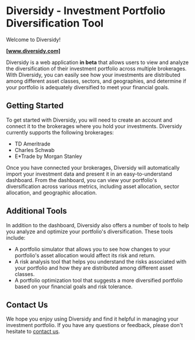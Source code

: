# Diversidy - Investment Portfolio Diversification Tool

Welcome to Diversidy!

**[www.diversidy.com]**

Diversidy is a web application **in beta** that allows users to view and analyze the diversification of their investment portfolio across multiple brokerages. With Diversidy, you can easily see how your investments are distributed among different asset classes, sectors, and geographies, and determine if your portfolio is adequately diversified to meet your financial goals.

## Getting Started

To get started with Diversidy, you will need to create an account and connect it to the brokerages where you hold your investments. Diversidy currently supports the following brokerages:

- TD Ameritrade
- Charles Schwab
- E*Trade by Morgan Stanley

Once you have connected your brokerages, Diversidy will automatically import your investment data and present it in an easy-to-understand dashboard. From the dashboard, you can view your portfolio's diversification across various metrics, including asset allocation, sector allocation, and geographic allocation.

## Additional Tools

In addition to the dashboard, Diversidy also offers a number of tools to help you analyze and optimize your portfolio's diversification. These tools include:

- A portfolio simulator that allows you to see how changes to your portfolio's asset allocation would affect its risk and return.
- A risk analysis tool that helps you understand the risks associated with your portfolio and how they are distributed among different asset classes.
- A portfolio optimization tool that suggests a more diversified portfolio based on your financial goals and risk tolerance.

## Contact Us

We hope you enjoy using Diversidy and find it helpful in managing your investment portfolio. If you have any questions or feedback, please don't hesitate to [contact us](mailto:info@diversidy.com).
